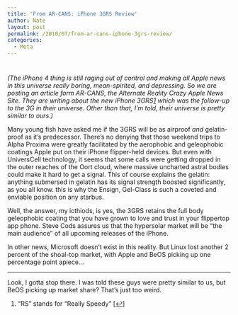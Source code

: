 ```yaml
---
title: 'From AR-CANS: iPhone 3GRS Review'
author: Nate
layout: post
permalink: /2010/07/from-ar-cans-iphone-3grs-review/
categories:
  - Meta
---
```

# 

*(The iPhone 4 thing is still raging out of control and making all Apple news in this universe really boring, mean-spirited, and depressing. So we are posting an article form AR-CANS, the Alternate Reality Crazy Apple News Site. They are writing about the new iPhone 3GRS[1][1] which was the follow-up to the 3G in their universe. Other than that, I’m told, their universe is pretty similar to ours.)*

 [1]: #footnote_0_878 "“RS” stands for “Really Speedy”"

Many young fish have asked me if the 3GRS will be as airproof *and* gelatin-proof as it’s predecessor. There’s no denying that those weekend trips to Alpha Proxima were greatly facilitated by the aerophobic and geleophobic coatings Apple put on their iPhone flipper-held devices. But even with UniversCell technology, it seems that some calls were getting dropped in the outer reaches of the Oort cloud, where massive uncharted astral bodies could make it hard to get a signal. This of course explains the gelatin: anything submersed in gelatin has its signal strength boosted significantly, as you all know. this is why the Ensign, Gel-Class is such a coveted and enviable position on any starbus. 

Well, the answer, my icthiods, is yes, the 3GRS retains the full body geleophobic coating that you have grown to love and trust in your flippertop app phone. Steve Cods assures us that the hypersolar market will be “the main audience” of all upcoming releases of the iPhone. 

In other news, Microsoft doesn’t exist in this reality. But Linux lost another 2 percent of the shoal-top market, with Apple and BeOS picking up one percentage point apiece…

* * *

Look, I gotta stop there. I was told these guys were pretty similar to us, but BeOS picking up market share? That’s just too weird. 

1.  “RS” stands for “Really Speedy” [[↩][2]]

 [2]: #identifier_0_878